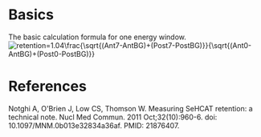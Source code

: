 # Basics
The basic calculation formula for one energy window.
<img src="https://latex.codecogs.com/svg.latex?\Large&space;retention=1.04\frac{\sqrt{(Ant7-AntBG)+(Post7-PostBG)}}{\sqrt{(Ant0-AntBG)+(Post0-PostBG)}}" title="retention=1.04\frac{\sqrt{(Ant7-AntBG)+(Post7-PostBG)}}{\sqrt{(Ant0-AntBG)+(Post0-PostBG)}}" />


# References
Notghi A, O'Brien J, Low CS, Thomson W. Measuring SeHCAT retention: a technical note. Nucl Med Commun. 2011 Oct;32(10):960-6. doi: 10.1097/MNM.0b013e32834a36af. PMID: 21876407.

